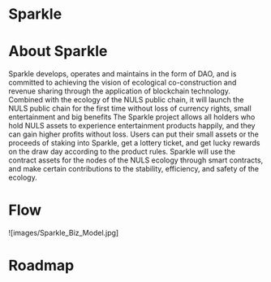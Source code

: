 Sparkle
=======

# About Sparkle

Sparkle develops, operates and maintains in the form of DAO, and is committed to achieving the vision of ecological co-construction and revenue sharing through the application of blockchain technology. Combined with the ecology of the NULS public chain, it will launch the NULS public chain for the first time without loss of currency rights, small entertainment and big benefits The Sparkle project allows all holders who hold NULS assets to experience entertainment products happily, and they can gain higher profits without loss. Users can put their small assets or the proceeds of staking into Sparkle, get a lottery ticket, and get lucky rewards on the draw day according to the product rules. Sparkle will use the contract assets for the nodes of the NULS ecology through smart contracts, and make certain contributions to the stability, efficiency, and safety of the ecology.


# Flow

![images/Sparkle_Biz_Model.jpg]

# Roadmap


